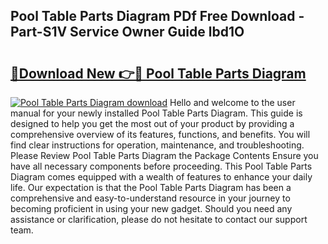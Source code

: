 ## Pool Table Parts Diagram PDf Free Download - Part-S1V Service Owner Guide lbd1O

# <h2><a href="http://dft8ty.blite.top/?on=Pool+Table+Parts+Diagram">🔗Download New 👉🔴 Pool Table Parts Diagram</a></h2>

[![Pool Table Parts Diagram download](https://i.imgur.com/lujVjoI.png)](http://dft8ty.blite.top/?on=Pool+Table+Parts+Diagram)
Hello and welcome to the user manual for your newly installed Pool Table Parts Diagram. This guide is designed to help you get the most out of your product by providing a comprehensive overview of its features, functions, and benefits. You will find clear instructions for operation, maintenance, and troubleshooting. Please Review Pool Table Parts Diagram the Package Contents Ensure you have all necessary components before proceeding. This Pool Table Parts Diagram comes equipped with a wealth of features to enhance your daily life. Our expectation is that the Pool Table Parts Diagram has been a comprehensive and easy-to-understand resource in your journey to becoming proficient in using your new gadget. Should you need any assistance or clarification, please do not hesitate to contact our support team.

